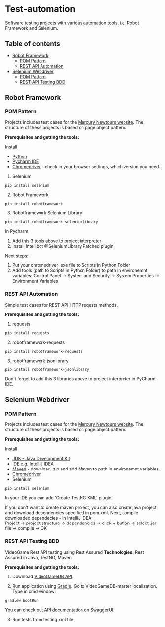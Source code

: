 # Test-automation
Software testing projects with various automation tools, i.e. Robot Framework and Selenium.

## Table of contents
* [Robot Framework](#Robot-Framework)
  * [POM Pattern](#POM-Pattern)
  * [REST API Automation](#REST-API-Automation)
* [Selenium Webdriver](#Selenium-Webdriver)
  * [POM Pattern](#POM-Pattern)
  * [REST API Testing BDD](#REST-API-Testing-BDD)

## Robot Framework

### POM Pattern
Projects includes test cases for the [Mercury Newtours website](http://newtours.demoaut.com/). 
The structure of these projects is based on page object pattern.

**Prerequisites and getting the tools:**

Install 
* [Python](https://www.python.org/downloads/)
* [Pycharm IDE](https://www.jetbrains.com/pycharm/download/#section=windows)
* [Chromedriver](https://chromedriver.chromium.org/downloads) - check in your browser settings, which version you need.

1. Selenium
```
pip install selenium
```

2. Robot Framework
```
pip install robotframework
```

3. Robotframework Selenium Library 
```
pip install robotframework-seleniumlibrary
```

In Pycharm
1. Add this 3 tools above to project interpreter
2. Install Intellibot @SeleniumLibrary Patched plugin

Next steps: 
1. Put your chromedriver .exe file to Scripts in Python Folder 
2. Add tools (path to Scripts in Python Folder) to path in environemnt variables: 
Control Panel -> System and Security -> System Properties
-> Environment Variables 

### REST API Automation
Simple test cases for REST API HTTP reqests methods.

**Prerequisites and getting the tools:**

1. requests
```
pip install requests
```

2. robotframework-requests
```
pip install robotframework-requests
```

3. robotframework-jsonlibrary
```
pip install robotframework-jsonlibrary
```
Don't forget to add this 3 libraries above to project interpreter in PyCharm IDE.

## Selenium Webdriver

### POM Pattern
Projects includes test cases for the [Mercury Newtours website](http://newtours.demoaut.com/). 
The structure of these projects is based on page object pattern.

**Prerequisites and getting the tools:**

Install 
* [JDK - Java Development Kit](https://www.oracle.com/technetwork/java/javase/overview/index.html )
* [IDE e.g. IntelliJ IDEA](https://www.jetbrains.com/idea/download/#section=windows)
* [Maven](https://maven.apache.org/download.cgi) - download .zip and add Maven to path in environemnt variables.
* [Chromedriver](https://chromedriver.chromium.org/downloads)
* Selenium
```
pip install selenium
```

In your IDE you can add 'Create TestNG XML' plugin.

If you don't want to create maven project, you can also create java project and download dependencies specified in pom.xml. Next, compile downloaded dependecies - in IntelliJ IDEA:   
Project -> project structure -> dependencies -> click + button -> select  .jar file -> compile -> OK 

### REST API Testing BDD
VideoGame Rest API testing using Rest Assured 
**Technologies:** Rest Assured in Java, TestNG, Maven

**Prerequisites and getting the tools:**
1. Download [VideoGameDB API](https://github.com/james-willett/VideoGameDB).

2. Run application using [Gradle](https://gradle.org/releases/). Go to VideoGameDB-master localization. Type in cmd window: 
```
gradlew bootRun 
```
You can check out [API documentation](http://localhost:8080/swagger-ui/index.html) on SwaggerUI. 

3. Run tests from testing.xml file 
